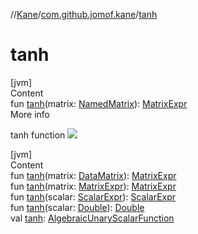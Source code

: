 //[Kane](../index.md)/[com.github.jomof.kane](index.md)/[tanh](tanh.md)



# tanh  
[jvm]  
Content  
fun [tanh](tanh.md)(matrix: [NamedMatrix](../com.github.jomof.kane.impl/-named-matrix/index.md)): [MatrixExpr](-matrix-expr/index.md)  
More info  


tanh function ![](https://jomof.github.io/kane/figures/tanh-profile.svg)

  


[jvm]  
Content  
fun [tanh](tanh.md)(matrix: [DataMatrix](../com.github.jomof.kane.impl/-data-matrix/index.md)): [MatrixExpr](-matrix-expr/index.md)  
fun [tanh](tanh.md)(matrix: [MatrixExpr](-matrix-expr/index.md)): [MatrixExpr](-matrix-expr/index.md)  
fun [tanh](tanh.md)(scalar: [ScalarExpr](-scalar-expr/index.md)): [ScalarExpr](-scalar-expr/index.md)  
fun [tanh](tanh.md)(scalar: [Double](https://kotlinlang.org/api/latest/jvm/stdlib/kotlin/-double/index.html)): [Double](https://kotlinlang.org/api/latest/jvm/stdlib/kotlin/-double/index.html)  
val [tanh](tanh.md): [AlgebraicUnaryScalarFunction](../com.github.jomof.kane.impl.functions/-algebraic-unary-scalar-function/index.md)  



